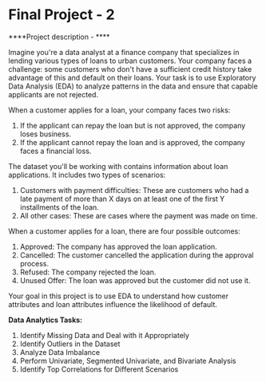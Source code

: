 # Final Project - 2

****Project description - ****

Imagine you're a data analyst at a finance company that specializes in lending various types of loans to urban customers. Your company faces a challenge: some customers who don't have a sufficient credit history take advantage of this and default on their loans. Your task is to use Exploratory Data Analysis (EDA) to analyze patterns in the data and ensure that capable applicants are not rejected.

When a customer applies for a loan, your company faces two risks:
1. If the applicant can repay the loan but is not approved, the company loses business.
2. If the applicant cannot repay the loan and is approved, the company faces a financial loss.

The dataset you'll be working with contains information about loan applications. It includes two types of scenarios:

1. Customers with payment difficulties: These are customers who had a late payment of more than X days on at least one of the first Y installments of the loan.
2. All other cases: These are cases where the payment was made on time.

When a customer applies for a loan, there are four possible outcomes:
1. Approved: The company has approved the loan application.
2. Cancelled: The customer cancelled the application during the approval process.
3. Refused: The company rejected the loan.
4. Unused Offer: The loan was approved but the customer did not use it.

Your goal in this project is to use EDA to understand how customer attributes and loan attributes influence the likelihood of default.

**Data Analytics Tasks:**
1. Identify Missing Data and Deal with it Appropriately
2. Identify Outliers in the Dataset
3. Analyze Data Imbalance
4. Perform Univariate, Segmented Univariate, and Bivariate Analysis
5. Identify Top Correlations for Different Scenarios

